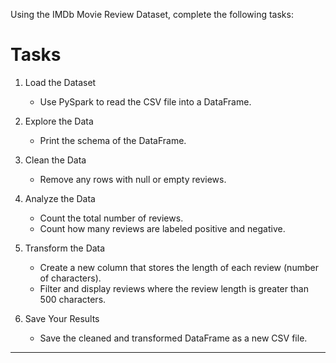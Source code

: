 Using the IMDb Movie Review Dataset, complete the following tasks:

# Tasks

1. Load the Dataset 
   - Use PySpark to read the CSV file into a DataFrame.

2. Explore the Data  
   - Print the schema of the DataFrame.

3. Clean the Data  
   - Remove any rows with null or empty reviews.

4. Analyze the Data  
   - Count the total number of reviews.  
   - Count how many reviews are labeled positive and negative.

5. Transform the Data
   - Create a new column that stores the length of each review (number of characters).  
   - Filter and display reviews where the review length is greater than 500 characters.

6. Save Your Results
   - Save the cleaned and transformed DataFrame as a new CSV file.

---
